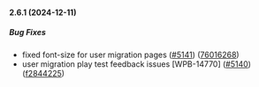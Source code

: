#### 2.6.1 (2024-12-11)

##### Bug Fixes

- fixed font-size for user migration pages ([#5141](https://github.com/wireapp/wire-account/pull/5141)) ([76016268](https://github.com/wireapp/wire-account/commit/76016268491aafcee91e2d2a5c25350d29f6fa4b))
- user migration play test feedback issues [WPB-14770] ([#5140](https://github.com/wireapp/wire-account/pull/5140)) ([f2844225](https://github.com/wireapp/wire-account/commit/f2844225655756704c1727b16b6b38bc508b5c50))
